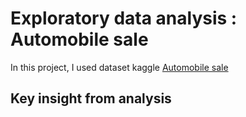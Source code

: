 # Exploratory data analysis : Automobile sale
In this project, I used dataset kaggle [Automobile sale](https://www.kaggle.com/datasets/ddosad/auto-sales-data/data)

## Key insight from analysis

